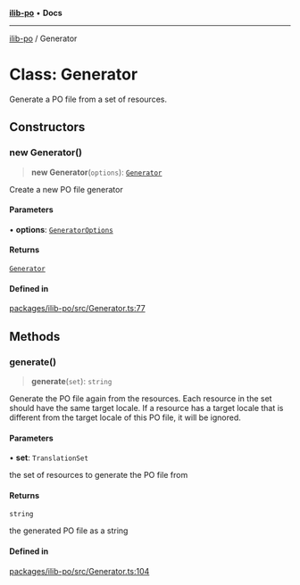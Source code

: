 [**ilib-po**](../index.md) • **Docs**

***

[ilib-po](../index.md) / Generator

# Class: Generator

Generate a PO file from a set of resources.

## Constructors

### new Generator()

> **new Generator**(`options`): [`Generator`](Generator.md)

Create a new PO file generator

#### Parameters

• **options**: [`GeneratorOptions`](../interfaces/GeneratorOptions.md)

#### Returns

[`Generator`](Generator.md)

#### Defined in

[packages/ilib-po/src/Generator.ts:77](https://github.com/iLib-js/ilib-mono/blob/f51f38d36fc6d0448a50f2150420f1900bba3e95/packages/ilib-po/src/Generator.ts#L77)

## Methods

### generate()

> **generate**(`set`): `string`

Generate the PO file again from the resources. Each resource in the set
should have the same target locale. If a resource has a target locale
that is different from the target locale of this PO file, it will be
ignored.

#### Parameters

• **set**: `TranslationSet`

the set of resources to generate the PO file from

#### Returns

`string`

the generated PO file as a string

#### Defined in

[packages/ilib-po/src/Generator.ts:104](https://github.com/iLib-js/ilib-mono/blob/f51f38d36fc6d0448a50f2150420f1900bba3e95/packages/ilib-po/src/Generator.ts#L104)
